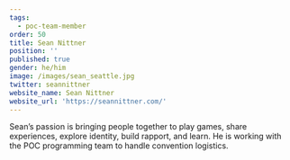 ```yaml
---
tags:
  - poc-team-member
order: 50
title: Sean Nittner
position: ''
published: true
gender: he/him
image: /images/sean_seattle.jpg
twitter: seannittner
website_name: Sean Nittner
website_url: 'https://seannittner.com/'
---
```


Sean’s passion is bringing people together to play games, share experiences, explore identity, build rapport, and learn. He is working with the POC programming team to handle convention logistics.
